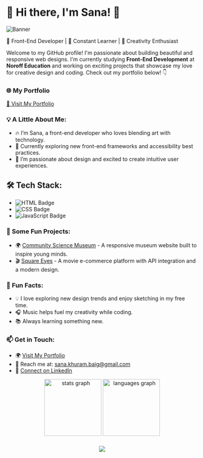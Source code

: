 
# 🌟 Hi there, I'm Sana! 👋

![Banner]()

🎨 Front-End Developer | 🌱 Constant Learner | 🚀 Creativity Enthusiast

Welcome to my GitHub profile! I'm passionate about building beautiful and responsive web designs. I'm currently studying **Front-End Development** at **Noroff Education** and working on exciting projects that showcase my love for creative design and coding. Check out my portfolio below! 👇

### 🌐 My Portfolio
[🚀 Visit My Portfolio]()

### 💡 A Little About Me:
- 🔥 I’m Sana, a front-end developer who loves blending art with technology.
- 🌿 Currently exploring new front-end frameworks and accessibility best practices.
- 💖 I’m passionate about design and excited to create intuitive user experiences.

## 🛠️ Tech Stack:
- ![HTML Badge](https://img.shields.io/badge/HTML5-E34F26?style=for-the-badge&logo=html5&logoColor=white)
- ![CSS Badge](https://img.shields.io/badge/CSS3-1572B6?style=for-the-badge&logo=css3&logoColor=white)
- ![JavaScript Badge](https://img.shields.io/badge/JavaScript-F7DF1E?style=for-the-badge&logo=javascript&logoColor=black)


### 📂 Some Fun Projects:
- 🌍 [Community Science Museum](https://sanakhuram.github.io/semester-project-sana-khuram/) - A responsive museum website built to inspire young minds.
- 🎬 [Square Eyes](https://sanakhuram.github.io/squareEyes-js/) - A movie e-commerce platform with API integration and a modern design.

### 🌟 Fun Facts:
- 💡 I love exploring new design trends and enjoy sketching in my free time.
- 🎧 Music helps fuel my creativity while coding.
- 📚 Always learning something new.

### 📫 Get in Touch:
- 🌍 [Visit My Portfolio]()
- 📧 Reach me at: [sana.khuram.baig@gmail.com](mailto:sana.khuram.baig@gmail.com)
- 💼 [Connect on LinkedIn](https://www.linkedin.com/in/sana-khuram-157ba02b7/)

<div align="center">
  <img src="https://github-readme-stats.vercel.app/api?username=sanakhuram&hide_title=false&hide_rank=false&show_icons=true&include_all_commits=true&count_private=true&disable_animations=false&theme=dracula&locale=en&hide_border=false&order=1" height="150" alt="stats graph"  />
  <img src="https://github-readme-stats.vercel.app/api/top-langs?username=sanakhuram&locale=en&hide_title=false&layout=compact&card_width=320&langs_count=5&theme=dracula&hide_border=false&order=2" height="150" alt="languages graph"  />
</div>

###

<div align="center">
  <img src="https://profile-counter.glitch.me/sanakhuram/count.svg?"  />
</div>

###
